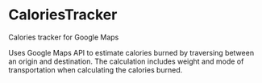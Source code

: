 # CaloriesTracker
Calories tracker for Google Maps

Uses Google Maps API to estimate calories burned by traversing between an origin and destination. The calculation includes weight and mode of transportation when calculating the calories burned.
